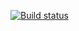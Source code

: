 [![Build status](https://ci.appveyor.com/api/projects/status/9m6pg6tf5mxql4h0?svg=true)](https://ci.appveyor.com/project/crackmajor/selenide-2)
